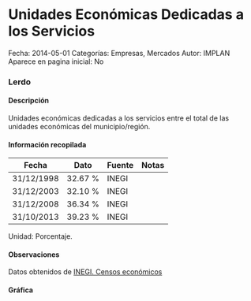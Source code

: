 Unidades Económicas Dedicadas a los Servicios
=====

Fecha: 2014-05-01
Categorías: Empresas, Mercados
Autor: IMPLAN
Aparece en pagina inicial: No

### Lerdo

#### Descripción

Unidades económicas dedicadas a los servicios entre el total de las unidades económicas del municipio/región.

<!-- break -->

#### Información recopilada

<table class="table table-hover table-bordered matriz">
  <thead>
    <tr><th>Fecha</th><th>Dato</th><th>Fuente</th><th>Notas</th></tr>
  </thead>
  <tbody>
    <tr><td class="centrado">31/12/1998</td><td class="derecha">32.67 %</td><td>INEGI</td><td></td></tr>
    <tr><td class="centrado">31/12/2003</td><td class="derecha">32.10 %</td><td>INEGI</td><td></td></tr>
    <tr><td class="centrado">31/12/2008</td><td class="derecha">36.34 %</td><td>INEGI</td><td></td></tr>
    <tr><td class="centrado">31/10/2013</td><td class="derecha">39.23 %</td><td>INEGI</td><td></td></tr>
  </tbody>
</table>

Unidad: Porcentaje.

#### Observaciones

Datos obtenidos de [INEGI. Censos económicos](http://www3.inegi.org.mx/sistemas/saic/)

#### Gráfica

<div id="Morriskqxltesw" class="grafica"></div>
<script>
  // Gráfica
  if (typeof varMorriskqxltesw === 'undefined') {
    varMorriskqxltesw = Morris.Line({
      element: 'Morriskqxltesw',
      data: [{ fecha: '1998-12-31', dato: 32.6700 },{ fecha: '2003-12-31', dato: 32.1000 },{ fecha: '2008-12-31', dato: 36.3400 },{ fecha: '2013-10-31', dato: 39.2300 }],
      xkey: 'fecha',
      ykeys: ['dato'],
      labels: ['Dato'],
      lineColors: ['#FF5B02'],
      xLabelFormat: function(d) { return d.getDate()+'/'+(d.getMonth()+1)+'/'+d.getFullYear(); },
      dateFormat: function(ts) { var d = new Date(ts); return d.getDate() + '/' + (d.getMonth() + 1) + '/' + d.getFullYear(); }
    });
  }
</script>
